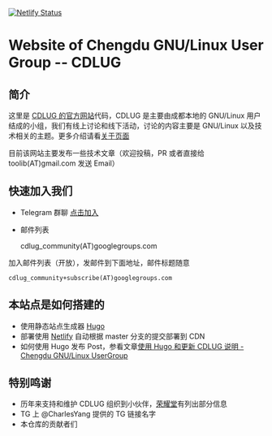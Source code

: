 [![Netlify Status](https://api.netlify.com/api/v1/badges/6db5e0a1-55d2-4090-ab05-096de6135029/deploy-status)](https://app.netlify.com/sites/cdlug/deploys)

# Website of Chengdu GNU/Linux User Group -- CDLUG

## 简介 

这里是 [CDLUG 的官方网站](https://cdlug.org)代码，CDLUG 是主要由成都本地的 GNU/Linux 用户结成的小组，我们有线上讨论和线下活动，讨论的内容主要是 GNU/Linux 以及技术相关的主题。更多介绍请看[关于页面](https://cdlug.org/about)

目前该网站主要发布一些技术文章（欢迎投稿，PR 或者直接给 toolib(AT)gmail.com 发送 Email）

## 快速加入我们

- Telegram 群聊  [点击加入](https://t.me/CDLUG)
- 邮件列表

    cdlug_community(AT)googlegroups.com
    
加入邮件列表（开放），发邮件到下面地址，邮件标题随意

    cdlug_community+subscribe(AT)googlegroups.com

## 本站点是如何搭建的

- 使用静态站点生成器 [Hugo]()
- 部署使用 [Netlify](https://netlify.com) 自动根据 master 分支的提交部署到 CDN
- 如何使用 Hugo 发布 Post，参看文章[使用 Hugo 和更新 CDLUG 说明 - Chengdu GNU/Linux UserGroup](https://cdlug.org/2020/04/08/hugo-post-guide/)

## 特别鸣谢

- 历年来支持和维护 CDLUG 组织到小伙伴，[荣耀堂](https://cdlug.org/hall-of-fame)有列出部分信息
- TG 上 @CharlesYang 提供的 TG 链接名字
- 本仓库的贡献者们
